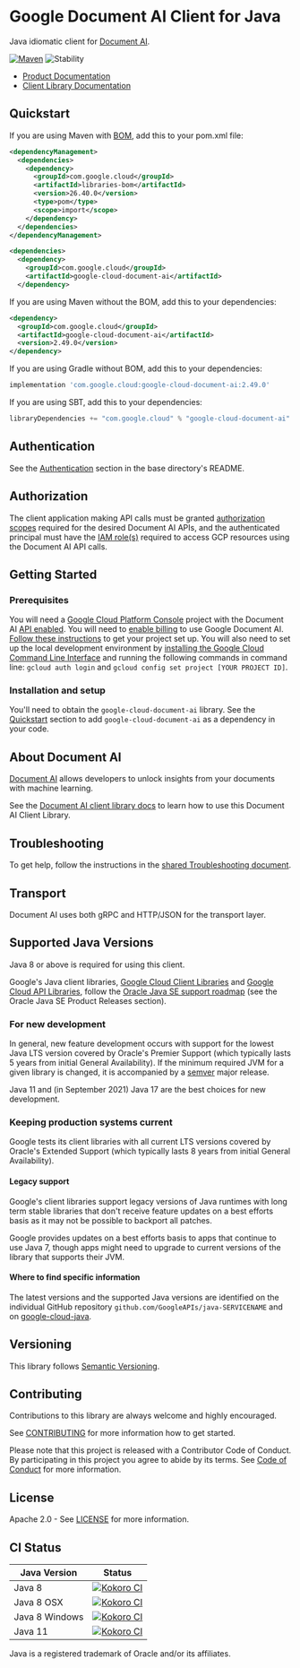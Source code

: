 # Google Document AI Client for Java

Java idiomatic client for [Document AI][product-docs].

[![Maven][maven-version-image]][maven-version-link]
![Stability][stability-image]

- [Product Documentation][product-docs]
- [Client Library Documentation][javadocs]


## Quickstart


If you are using Maven with [BOM][libraries-bom], add this to your pom.xml file:

```xml
<dependencyManagement>
  <dependencies>
    <dependency>
      <groupId>com.google.cloud</groupId>
      <artifactId>libraries-bom</artifactId>
      <version>26.40.0</version>
      <type>pom</type>
      <scope>import</scope>
    </dependency>
  </dependencies>
</dependencyManagement>

<dependencies>
  <dependency>
    <groupId>com.google.cloud</groupId>
    <artifactId>google-cloud-document-ai</artifactId>
  </dependency>
```

If you are using Maven without the BOM, add this to your dependencies:

<!-- {x-version-update-start:google-cloud-document-ai:released} -->

```xml
<dependency>
  <groupId>com.google.cloud</groupId>
  <artifactId>google-cloud-document-ai</artifactId>
  <version>2.49.0</version>
</dependency>
```

If you are using Gradle without BOM, add this to your dependencies:

```Groovy
implementation 'com.google.cloud:google-cloud-document-ai:2.49.0'
```

If you are using SBT, add this to your dependencies:

```Scala
libraryDependencies += "com.google.cloud" % "google-cloud-document-ai" % "2.49.0"
```
<!-- {x-version-update-end} -->

## Authentication

See the [Authentication][authentication] section in the base directory's README.

## Authorization

The client application making API calls must be granted [authorization scopes][auth-scopes] required for the desired Document AI APIs, and the authenticated principal must have the [IAM role(s)][predefined-iam-roles] required to access GCP resources using the Document AI API calls.

## Getting Started

### Prerequisites

You will need a [Google Cloud Platform Console][developer-console] project with the Document AI [API enabled][enable-api].
You will need to [enable billing][enable-billing] to use Google Document AI.
[Follow these instructions][create-project] to get your project set up. You will also need to set up the local development environment by
[installing the Google Cloud Command Line Interface][cloud-cli] and running the following commands in command line:
`gcloud auth login` and `gcloud config set project [YOUR PROJECT ID]`.

### Installation and setup

You'll need to obtain the `google-cloud-document-ai` library.  See the [Quickstart](#quickstart) section
to add `google-cloud-document-ai` as a dependency in your code.

## About Document AI


[Document AI][product-docs] allows developers to unlock insights from your documents with machine learning.

See the [Document AI client library docs][javadocs] to learn how to
use this Document AI Client Library.






## Troubleshooting

To get help, follow the instructions in the [shared Troubleshooting document][troubleshooting].

## Transport

Document AI uses both gRPC and HTTP/JSON for the transport layer.

## Supported Java Versions

Java 8 or above is required for using this client.

Google's Java client libraries,
[Google Cloud Client Libraries][cloudlibs]
and
[Google Cloud API Libraries][apilibs],
follow the
[Oracle Java SE support roadmap][oracle]
(see the Oracle Java SE Product Releases section).

### For new development

In general, new feature development occurs with support for the lowest Java
LTS version covered by  Oracle's Premier Support (which typically lasts 5 years
from initial General Availability). If the minimum required JVM for a given
library is changed, it is accompanied by a [semver][semver] major release.

Java 11 and (in September 2021) Java 17 are the best choices for new
development.

### Keeping production systems current

Google tests its client libraries with all current LTS versions covered by
Oracle's Extended Support (which typically lasts 8 years from initial
General Availability).

#### Legacy support

Google's client libraries support legacy versions of Java runtimes with long
term stable libraries that don't receive feature updates on a best efforts basis
as it may not be possible to backport all patches.

Google provides updates on a best efforts basis to apps that continue to use
Java 7, though apps might need to upgrade to current versions of the library
that supports their JVM.

#### Where to find specific information

The latest versions and the supported Java versions are identified on
the individual GitHub repository `github.com/GoogleAPIs/java-SERVICENAME`
and on [google-cloud-java][g-c-j].

## Versioning


This library follows [Semantic Versioning](http://semver.org/).



## Contributing


Contributions to this library are always welcome and highly encouraged.

See [CONTRIBUTING][contributing] for more information how to get started.

Please note that this project is released with a Contributor Code of Conduct. By participating in
this project you agree to abide by its terms. See [Code of Conduct][code-of-conduct] for more
information.


## License

Apache 2.0 - See [LICENSE][license] for more information.

## CI Status

Java Version | Status
------------ | ------
Java 8 | [![Kokoro CI][kokoro-badge-image-2]][kokoro-badge-link-2]
Java 8 OSX | [![Kokoro CI][kokoro-badge-image-3]][kokoro-badge-link-3]
Java 8 Windows | [![Kokoro CI][kokoro-badge-image-4]][kokoro-badge-link-4]
Java 11 | [![Kokoro CI][kokoro-badge-image-5]][kokoro-badge-link-5]

Java is a registered trademark of Oracle and/or its affiliates.

[product-docs]: https://cloud.google.com/compute/docs/documentai/
[javadocs]: https://cloud.google.com/java/docs/reference/google-cloud-document-ai/latest/overview
[kokoro-badge-image-1]: http://storage.googleapis.com/cloud-devrel-public/java/badges/google-cloud-java/java7.svg
[kokoro-badge-link-1]: http://storage.googleapis.com/cloud-devrel-public/java/badges/google-cloud-java/java7.html
[kokoro-badge-image-2]: http://storage.googleapis.com/cloud-devrel-public/java/badges/google-cloud-java/java8.svg
[kokoro-badge-link-2]: http://storage.googleapis.com/cloud-devrel-public/java/badges/google-cloud-java/java8.html
[kokoro-badge-image-3]: http://storage.googleapis.com/cloud-devrel-public/java/badges/google-cloud-java/java8-osx.svg
[kokoro-badge-link-3]: http://storage.googleapis.com/cloud-devrel-public/java/badges/google-cloud-java/java8-osx.html
[kokoro-badge-image-4]: http://storage.googleapis.com/cloud-devrel-public/java/badges/google-cloud-java/java8-win.svg
[kokoro-badge-link-4]: http://storage.googleapis.com/cloud-devrel-public/java/badges/google-cloud-java/java8-win.html
[kokoro-badge-image-5]: http://storage.googleapis.com/cloud-devrel-public/java/badges/google-cloud-java/java11.svg
[kokoro-badge-link-5]: http://storage.googleapis.com/cloud-devrel-public/java/badges/google-cloud-java/java11.html
[stability-image]: https://img.shields.io/badge/stability-stable-green
[maven-version-image]: https://img.shields.io/maven-central/v/com.google.cloud/google-cloud-document-ai.svg
[maven-version-link]: https://central.sonatype.com/artifact/com.google.cloud/google-cloud-document-ai/2.49.0
[authentication]: https://github.com/googleapis/google-cloud-java#authentication
[auth-scopes]: https://developers.google.com/identity/protocols/oauth2/scopes
[predefined-iam-roles]: https://cloud.google.com/iam/docs/understanding-roles#predefined_roles
[iam-policy]: https://cloud.google.com/iam/docs/overview#cloud-iam-policy
[developer-console]: https://console.developers.google.com/
[create-project]: https://cloud.google.com/resource-manager/docs/creating-managing-projects
[cloud-cli]: https://cloud.google.com/cli
[troubleshooting]: https://github.com/googleapis/google-cloud-java/blob/main/TROUBLESHOOTING.md
[contributing]: https://github.com/googleapis/google-cloud-java/blob/main/CONTRIBUTING.md
[code-of-conduct]: https://github.com/googleapis/google-cloud-java/blob/main/CODE_OF_CONDUCT.md#contributor-code-of-conduct
[license]: https://github.com/googleapis/google-cloud-java/blob/main/LICENSE
[enable-billing]: https://cloud.google.com/apis/docs/getting-started#enabling_billing
[enable-api]: https://console.cloud.google.com/flows/enableapi?apiid=documentai.googleapis.com
[libraries-bom]: https://github.com/GoogleCloudPlatform/cloud-opensource-java/wiki/The-Google-Cloud-Platform-Libraries-BOM
[shell_img]: https://gstatic.com/cloudssh/images/open-btn.png

[semver]: https://semver.org/
[cloudlibs]: https://cloud.google.com/apis/docs/client-libraries-explained
[apilibs]: https://cloud.google.com/apis/docs/client-libraries-explained#google_api_client_libraries
[oracle]: https://www.oracle.com/java/technologies/java-se-support-roadmap.html
[g-c-j]: http://github.com/googleapis/google-cloud-java
